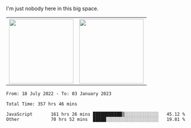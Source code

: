 I'm just nobody here in this big space.
<table>
  <tr>
    <th>
        <img height="175em" src="https://github-readme-stats.vercel.app/api/top-langs/?username=introbond&hide=css,html&layout=compact&theme=nord" />
    </th>
    <th><img height="175em" src="https://github-readme-stats.vercel.app/api/?username=introbond&theme=nord&show_icons=true&hide_border=true&&count_private=true&include_all_commits=true" /></th>
  </tr>
</table>

<!--START_SECTION:waka-->

```text
From: 18 July 2022 - To: 03 January 2023

Total Time: 357 hrs 46 mins

JavaScript       161 hrs 26 mins ███████████▒░░░░░░░░░░░░░   45.12 %
Other            70 hrs 52 mins  █████░░░░░░░░░░░░░░░░░░░░   19.81 %
```

<!--END_SECTION:waka-->
